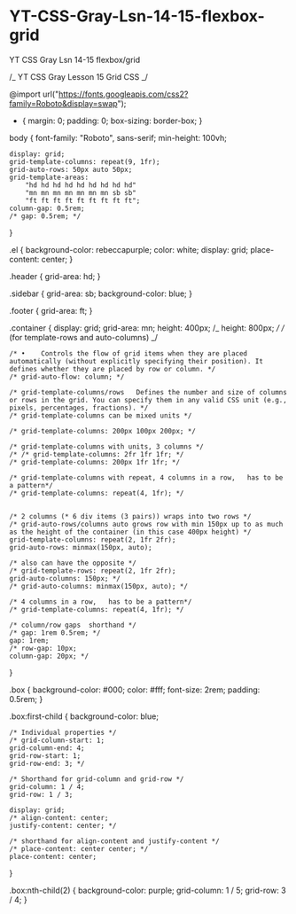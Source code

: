 # YT-CSS-Gray-Lsn-14-15-flexbox-grid

YT CSS Gray Lsn 14-15 flexbox/grid

/_ YT CSS Gray Lesson 15 Grid CSS _/

@import url("https://fonts.googleapis.com/css2?family=Roboto&display=swap");

- {
  margin: 0;
  padding: 0;
  box-sizing: border-box;
  }

body {
font-family: "Roboto", sans-serif;
min-height: 100vh;

    display: grid;
    grid-template-columns: repeat(9, 1fr);
    grid-auto-rows: 50px auto 50px;
    grid-template-areas:
        "hd hd hd hd hd hd hd hd hd"
        "mn mn mn mn mn mn mn sb sb"
        "ft ft ft ft ft ft ft ft ft";
    column-gap: 0.5rem;
    /* gap: 0.5rem; */

}

.el {
background-color: rebeccapurple;
color: white;
display: grid;
place-content: center;
}

.header {
grid-area: hd;
}

.sidebar {
grid-area: sb;
background-color: blue;
}

.footer {
grid-area: ft;
}

.container {
display: grid;
grid-area: mn;
height: 400px;
/_ height: 800px; _/
/_ (for template-rows and auto-columns) _/

    /* •	Controls the flow of grid items when they are placed automatically (without explicitly specifying their position). It defines whether they are placed by row or column. */
    /* grid-auto-flow: column; */

    /* grid-template-columns/rows	Defines the number and size of columns or rows in the grid. You can specify them in any valid CSS unit (e.g., pixels, percentages, fractions). */
    /* grid-template-columns can be mixed units */

    /* grid-template-columns: 200px 100px 200px; */

    /* grid-template-columns with units, 3 columns */
    /* /* grid-template-columns: 2fr 1fr 1fr; */
    /* grid-template-columns: 200px 1fr 1fr; */

    /* grid-template-columns with repeat, 4 columns in a row,   has to be a pattern*/
    /* grid-template-columns: repeat(4, 1fr); */


    /* 2 columns (* 6 div items (3 pairs)) wraps into two rows */
    /* grid-auto-rows/columns auto grows row with min 150px up to as much as the height of the container (in this case 400px height) */
    grid-template-columns: repeat(2, 1fr 2fr);
    grid-auto-rows: minmax(150px, auto);

    /* also can have the opposite */
    /* grid-template-rows: repeat(2, 1fr 2fr);
    grid-auto-columns: 150px; */
    /* grid-auto-columns: minmax(150px, auto); */

    /* 4 columns in a row,   has to be a pattern*/
    /* grid-template-columns: repeat(4, 1fr); */

    /* column/row gaps  shorthand */
    /* gap: 1rem 0.5rem; */
    gap: 1rem;
    /* row-gap: 10px;
    column-gap: 20px; */

}

.box {
background-color: #000;
color: #fff;
font-size: 2rem;
padding: 0.5rem;
}

.box:first-child {
background-color: blue;

    /* Individual properties */
    /* grid-column-start: 1;
    grid-column-end: 4;
    grid-row-start: 1;
    grid-row-end: 3; */

    /* Shorthand for grid-column and grid-row */
    grid-column: 1 / 4;
    grid-row: 1 / 3;

    display: grid;
    /* align-content: center;
    justify-content: center; */

    /* shorthand for align-content and justify-content */
    /* place-content: center center; */
    place-content: center;

}

.box:nth-child(2) {
background-color: purple;
grid-column: 1 / 5;
grid-row: 3 / 4;
}
